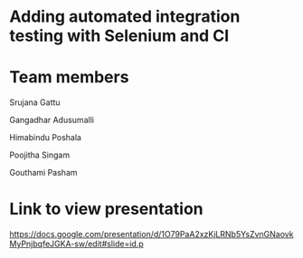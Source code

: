 # Adding automated integration testing with Selenium and CI

# Team members

Srujana Gattu

Gangadhar Adusumalli

Himabindu Poshala

Poojitha Singam

Gouthami Pasham

# Link to view presentation

https://docs.google.com/presentation/d/1O79PaA2xzKjLRNb5YsZvnGNaovkMyPnjbqfeJGKA-sw/edit#slide=id.p

